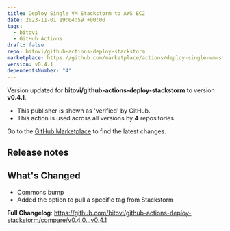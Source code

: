 ```yaml
---
title: Deploy Single VM Stackstorm to AWS EC2
date: 2023-11-01 19:04:59 +00:00
tags:
  - bitovi
  - GitHub Actions
draft: false
repo: bitovi/github-actions-deploy-stackstorm
marketplace: https://github.com/marketplace/actions/deploy-single-vm-stackstorm-to-aws-ec2
version: v0.4.1
dependentsNumber: "4"
---
```



Version updated for **bitovi/github-actions-deploy-stackstorm** to version **v0.4.1**.
- This publisher is shown as 'verified' by GitHub.
- This action is used across all versions by **4** repositories.

Go to the [GitHub Marketplace](https://github.com/marketplace/actions/deploy-single-vm-stackstorm-to-aws-ec2) to find the latest changes.

## Release notes

## What's Changed
* Commons bump
* Added the option to pull a specific tag from Stackstorm 

**Full Changelog**: https://github.com/bitovi/github-actions-deploy-stackstorm/compare/v0.4.0...v0.4.1
